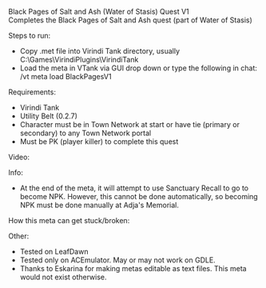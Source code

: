 Black Pages of Salt and Ash (Water of Stasis) Quest V1  
Completes the Black Pages of Salt and Ash quest (part of Water of Stasis)

Steps to run:
- Copy .met file into Virindi Tank directory, usually C:\Games\VirindiPlugins\VirindiTank
- Load the meta in VTank via GUI drop down or type the following in chat: /vt meta load BlackPagesV1

Requirements:
- Virindi Tank
- Utility Belt (0.2.7)
- Character must be in Town Network at start or have tie (primary or secondary) to any Town Network portal
- Must be PK (player killer) to complete this quest

Video:

Info:
- At the end of the meta, it will attempt to use Sanctuary Recall to go to become NPK.  However, this cannot be done automatically, so becoming NPK must be done manually at Adja's Memorial.

How this meta can get stuck/broken:

Other:
- Tested on LeafDawn
- Tested only on ACEmulator.  May or may not work on GDLE.
- Thanks to Eskarina for making metas editable as text files.   This meta would not exist otherwise.